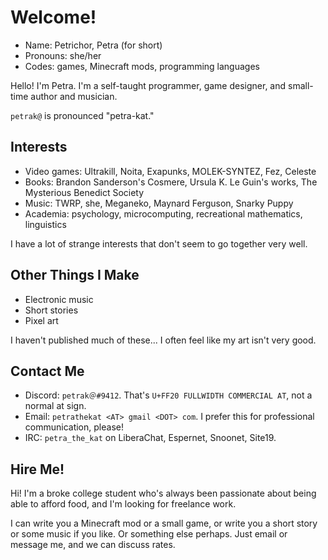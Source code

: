 # Welcome!

- Name: Petrichor, Petra (for short)
- Pronouns: she/her
- Codes: games, Minecraft mods, programming languages

Hello! I'm Petra. I'm a self-taught programmer, game designer, and small-time author and musician.

`petrak@` is pronounced "petra-kat."

## Interests

- Video games: Ultrakill, Noita, Exapunks, MOLEK-SYNTEZ, Fez, Celeste
- Books: Brandon Sanderson's Cosmere, Ursula K. Le Guin's works, The Mysterious Benedict Society
- Music: TWRP, she, Meganeko, Maynard Ferguson, Snarky Puppy
- Academia: psychology, microcomputing, recreational mathematics, linguistics

I have a lot of strange interests that don't seem to go together very well.

## Other Things I Make

- Electronic music
- Short stories
- Pixel art

I haven't published much of these... I often feel like my art isn't very good.

## Contact Me

- Discord: `petrak＠#9412`. That's `U+FF20 FULLWIDTH COMMERCIAL AT`, not a normal at sign.
- Email: `petrathekat <AT> gmail <DOT> com`. I prefer this for professional communication, please!
- IRC: `petra_the_kat` on LiberaChat, Espernet, Snoonet, Site19.

## Hire Me!

Hi! I'm a broke college student who's always been passionate about being able to afford food, and I'm looking for freelance work.

I can write you a Minecraft mod or a small game, or write you a short story or some music if you like. Or something else perhaps. Just email or message me, and we can discuss rates.
